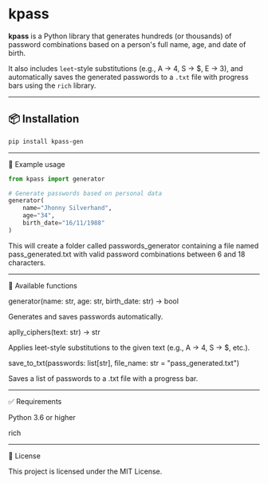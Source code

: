 # kpass 

**kpass** is a Python library that generates hundreds (or thousands) of password combinations based on a person's full name, age, and date of birth.

It also includes `leet`-style substitutions (e.g., A → 4, S → $, E → 3), and automatically saves the generated passwords to a `.txt` file with progress bars using the `rich` library.

---

## 📦 Installation

```bash
pip install kpass-gen
```
---

🚀 Example usage


```python
from kpass import generator

# Generate passwords based on personal data
generator(
    name="Jhonny Silverhand",
    age="34",
    birth_date="16/11/1988"
)
```

This will create a folder called passwords_generator containing a file named pass_generated.txt with valid password combinations between 6 and 18 characters.


---

🔧 Available functions

generator(name: str, age: str, birth_date: str) -> bool

Generates and saves passwords automatically.

aplly_ciphers(text: str) -> str

Applies leet-style substitutions to the given text (e.g., A → 4, S → $, etc.).

save_to_txt(passwords: list[str], file_name: str = "pass_generated.txt")

Saves a list of passwords to a .txt file with a progress bar.


---

✅ Requirements

Python 3.6 or higher

rich


---

📄 License

This project is licensed under the MIT License.



